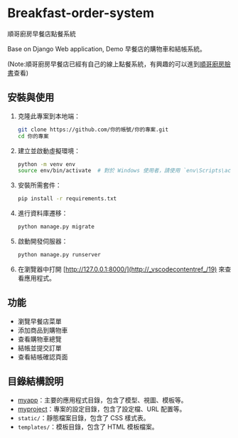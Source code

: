 # Breakfast-order-system
順哥廚房早餐店點餐系統

Base on Django Web application, Demo 早餐店的購物車和結帳系統。

(Note:順哥廚房早餐店已經有自己的線上點餐系統，有興趣的可以進到[順哥廚房臉書](https://www.facebook.com/kevin09140711)查看)



## 安裝與使用

1. 克隆此專案到本地端：
    ```sh
    git clone https://github.com/你的帳號/你的專案.git
    cd 你的專案
    ```

2. 建立並啟動虛擬環境：
    ```sh
    python -m venv env
    source env/bin/activate  # 對於 Windows 使用者，請使用 `env\Scripts\activate`
    ```

3. 安裝所需套件：
    ```sh
    pip install -r requirements.txt
    ```

4. 進行資料庫遷移：
    ```sh
    python manage.py migrate
    ```

5. 啟動開發伺服器：
    ```sh
    python manage.py runserver
    ```

6. 在瀏覽器中打開 [http://127.0.0.1:8000/](http://_vscodecontentref_/19) 來查看應用程式。

## 功能

- 瀏覽早餐店菜單
- 添加商品到購物車
- 查看購物車總覽
- 結帳並提交訂單
- 查看結帳確認頁面

## 目錄結構說明

- [myapp](http://_vscodecontentref_/20)：主要的應用程式目錄，包含了模型、視圖、模板等。
- [myproject](http://_vscodecontentref_/21)：專案的設定目錄，包含了設定檔、URL 配置等。
- `static/`：靜態檔案目錄，包含了 CSS 樣式表。
- `templates/`：模板目錄，包含了 HTML 模板檔案。


